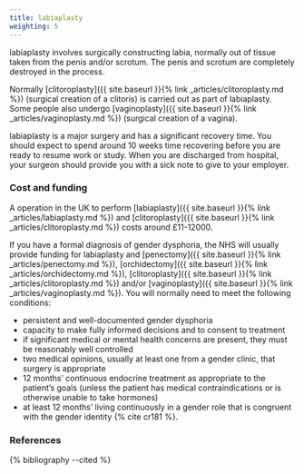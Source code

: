 ```yaml
---
title: labiaplasty
weighting: 5
---
```


labiaplasty involves surgically constructing labia, normally out of tissue taken from the penis and/or scrotum. The penis and scrotum are completely destroyed in the process.

Normally [clitoroplasty]({{ site.baseurl }}{% link _articles/clitoroplasty.md %}) (surgical creation of a clitoris) is carried out as part of labiaplasty. Some people also undergo [vaginoplasty]({{ site.baseurl }}{% link _articles/vaginoplasty.md %}) (surgical creation of a vagina). 

labiaplasty is a major surgery and has a significant recovery time. You should expect to spend around 10 weeks time recovering before you are ready to resume work or study. When you are discharged from hospital, your surgeon should provide you with a sick note to give to your employer.

### Cost and funding

A operation in the UK to perform [labiaplasty]({{ site.baseurl }}{% link _articles/labiaplasty.md %}) and [clitoroplasty]({{ site.baseurl }}{% link _articles/clitoroplasty.md %}) costs around £11-12000.

If you have a formal diagnosis of gender dysphoria, the NHS will usually provide funding for labiaplasty and [penectomy]({{ site.baseurl }}{% link _articles/penectomy.md %}), [orchidectomy]({{ site.baseurl }}{% link _articles/orchidectomy.md %}), [clitoroplasty]({{ site.baseurl }}{% link _articles/clitoroplasty.md %}) and/or [vaginoplasty]({{ site.baseurl }}{% link _articles/vaginoplasty.md %}). You will normally need to meet the following conditions:

- persistent and well-documented gender dysphoria
- capacity to make fully informed decisions and to consent to treatment
- if significant medical or mental health concerns are present, they must be reasonably well controlled
- two medical opinions, usually at least one from a gender clinic, that surgery is appropriate 
- 12 months’ continuous endocrine treatment as appropriate to the
patient’s goals (unless the patient has medical contraindications
or is otherwise unable to take hormones)
- at least 12 months’ living continuously in a gender role that is
congruent with the gender identity {% cite cr181 %}.

### References

{% bibliography --cited %}  